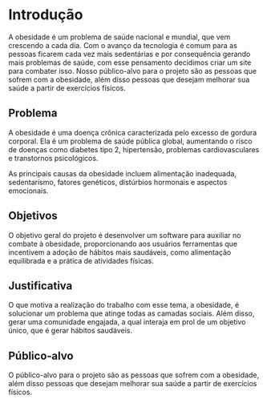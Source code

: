 # Introdução

A obesidade é um problema de saúde nacional e mundial, que vem crescendo a cada dia. Com o avanço da tecnologia é comum para as pessoas ficarem cada vez mais sedentárias e por consequência gerando mais problemas de saúde, com esse pensamento decidimos criar um site para combater isso. Nosso público-alvo para o projeto são as pessoas que sofrem com a obesidade, além disso pessoas que desejam melhorar sua saúde a partir de exercícios físicos.

## Problema

A obesidade é uma doença crônica caracterizada pelo excesso de gordura corporal. Ela é um problema de saúde pública global, aumentando o risco de doenças como diabetes tipo 2, hipertensão, problemas cardiovasculares e transtornos psicológicos.

As principais causas da obesidade incluem alimentação inadequada, sedentarismo, fatores genéticos, distúrbios hormonais e aspectos emocionais.

<!-- **Links úteis**:
> - [Objetivos, problema de pesquisa e justificativa](https://medium.com/@versioparole/objetivos-problema-de-pesquisa-e-justificativa-c98c8233b9c3)
> - [Matriz certezas, suposições e dúvidas](https://medium.com/educa%C3%A7%C3%A3o-fora-da-caixa/matriz-certezas-suposi%C3%A7%C3%B5es-e-d%C3%BAvidas-fa2263633655)
> - [Brainstorming](https://www.euax.com.br/2018/09/brainstorming/) -->

## Objetivos

O objetivo geral do projeto é desenvolver um software para auxiliar no combate à obesidade, proporcionando aos usuários ferramentas que incentivem a adoção de hábitos mais saudáveis, como alimentação equilibrada e a prática de atividades físicas.
 
<!-- **Links úteis**:
> - Objetivo geral e objetivo específico: como fazer e quais verbos utilizar(https://blog.mettzer.com/diferenca-entre-objetivo-geral-e-objetivo-especifico/)-->

## Justificativa

O que motiva a realização do trabalho com esse tema, a obesidade, é solucionar um problema que atinge todas as camadas sociais. Além disso, gerar uma comunidade engajada, a qual interaja em prol de um objetivo único, que é gerar hábitos saudáveis.

<!-- **Links úteis**:
> - [Como montar a justificativa](https://guiadamonografia.com.br/como-montar-justificativa-do-tcc/) -->

## Público-alvo

O público-alvo para o projeto são as pessoas que sofrem com a obesidade, além disso pessoas que desejam melhorar sua saúde a partir de exercícios físicos.

<!-- **Links úteis**:
> - [Público-alvo](https://blog.hotmart.com/pt-br/publico-alvo/)
> - [Como definir o público-alvo](https://exame.com/pme/5-dicas-essenciais-para-definir-o-publico-alvo-do-seu-negocio/)
> - [Público-alvo: o que é, tipos, como definir seu público e exemplos](https://klickpages.com.br/blog/publico-alvo-o-que-e/)
> - [Qual a diferença entre público-alvo e persona?](https://rockcontent.com/blog/diferenca-publico-alvo-e-persona/) -->
